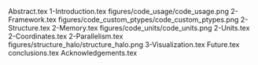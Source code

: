 Abstract.tex
1-Introduction.tex
figures/code_usage/code_usage.png
2-Framework.tex
figures/code_custom_ptypes/code_custom_ptypes.png
2-Structure.tex
2-Memory.tex
figures/code_units/code_units.png
2-Units.tex
2-Coordinates.tex
2-Parallelism.tex
figures/structure_halo/structure_halo.png
3-Visualization.tex
Future.tex
conclusions.tex
Acknowledgements.tex